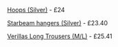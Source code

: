 [Hoops (Silver)](https://www.etsy.com/uk/listing/1564209481/statement-hoops-brass-or-silver-plated) - £24

[Starbeam hangers (Silver)](https://www.etsy.com/uk/listing/1768135825/starbeam-hangers?ref=user_profile&pro=1) - £23.40

[Verillas Long Trousers (M/L)](https://www.verillas.com/warrior-long-pants/) - £25.41
